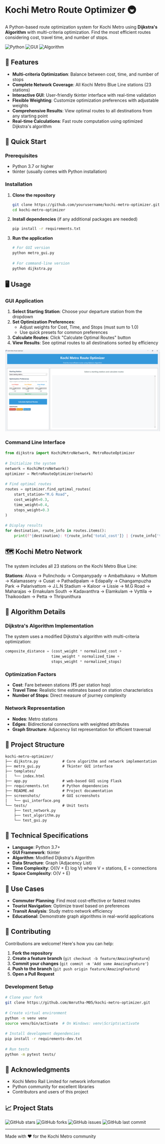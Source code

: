 # Kochi Metro Route Optimizer 🚇

A Python-based route optimization system for Kochi Metro using **Dijkstra's Algorithm** with multi-criteria optimization. Find the most efficient routes considering cost, travel time, and number of stops.

![Python](https://img.shields.io/badge/Python-3.7+-blue.svg)
![GUI](https://img.shields.io/badge/GUI-Tkinter-orange.svg)
![Algorithm](https://img.shields.io/badge/Algorithm-Dijkstra-red.svg)

## 🌟 Features

- **Multi-criteria Optimization**: Balance between cost, time, and number of stops
- **Complete Network Coverage**: All Kochi Metro Blue Line stations (23 stations)
- **Interactive GUI**: User-friendly tkinter interface with real-time validation
- **Flexible Weighting**: Customize optimization preferences with adjustable weights
- **Comprehensive Results**: View optimal routes to all destinations from any starting point
- **Real-time Calculations**: Fast route computation using optimized Dijkstra's algorithm

## 🚀 Quick Start

### Prerequisites
- Python 3.7 or higher
- tkinter (usually comes with Python installation)

### Installation

1. **Clone the repository**
   ```bash
   git clone https://github.com/yourusername/kochi-metro-optimizer.git
   cd kochi-metro-optimizer
   ```

2. **Install dependencies** (if any additional packages are needed)
   ```bash
   pip install -r requirements.txt
   ```

3. **Run the application**
   ```bash
   # For GUI version
   python metro_gui.py
   
   # For command-line version
   python dijkstra.py
   ```

## 🖥️ Usage

### GUI Application

1. **Select Starting Station**: Choose your departure station from the dropdown
2. **Set Optimization Preferences**: 
   - Adjust weights for Cost, Time, and Stops (must sum to 1.0)
   - Use quick presets for common preferences
3. **Calculate Routes**: Click "Calculate Optimal Routes" button
4. **View Results**: See optimal routes to all destinations sorted by efficiency

![GUI Screenshot Placeholder](screenshots/gui_interface.png)

### Command Line Interface

```python
from dijkstra import KochiMetroNetwork, MetroRouteOptimizer

# Initialize the system
network = KochiMetroNetwork()
optimizer = MetroRouteOptimizer(network)

# Find optimal routes
routes = optimizer.find_optimal_routes(
    start_station="M.G Road",
    cost_weight=0.3,
    time_weight=0.4, 
    stops_weight=0.3
)

# Display results
for destination, route_info in routes.items():
    print(f"{destination}: ₹{route_info['total_cost']} | {route_info['total_time']}min | {route_info['total_stops']} stops")
```

## 🗺️ Kochi Metro Network

The system includes all 23 stations on the Kochi Metro Blue Line:

**Stations**: Aluva → Pulinchodu → Companypady → Ambattukavu → Muttom → Kalamassery → Cusat → Pathadipalam → Edapally → Changampuzha Park → Palarivattom → J.L.N Stadium → Kaloor → Lissie → M.G Road → Maharajas → Ernakulam South → Kadavanthra → Elamkulam → Vyttila → Thaikoodam → Petta → Thripunithura

## 🧮 Algorithm Details

### Dijkstra's Algorithm Implementation

The system uses a modified Dijkstra's algorithm with multi-criteria optimization:

```python
composite_distance = (cost_weight * normalized_cost + 
                     time_weight * normalized_time + 
                     stops_weight * normalized_stops)
```

### Optimization Factors

- **Cost**: Fare between stations (₹5 per station hop)
- **Travel Time**: Realistic time estimates based on station characteristics
- **Number of Stops**: Direct measure of journey complexity

### Network Representation

- **Nodes**: Metro stations
- **Edges**: Bidirectional connections with weighted attributes
- **Graph Structure**: Adjacency list representation for efficient traversal

## 📁 Project Structure

```
kochi-metro-optimizer/
├── dijkstra.py           # Core algorithm and network implementation
├── metro_gui.py          # Tkinter GUI interface
├── templates/            
│   └── index.html
├── app.py                # web-based GUI using Flask
├── requirements.txt      # Python dependencies
├── README.md             # Project documentation
├── screenshots/          # GUI screenshots
│   └── gui_interface.png
└── tests/                # Unit tests
    ├── test_network.py
    ├── test_algorithm.py
    └── test_gui.py
```

## 🔧 Technical Specifications

- **Language**: Python 3.7+
- **GUI Framework**: tkinter
- **Algorithm**: Modified Dijkstra's Algorithm
- **Data Structure**: Graph (Adjacency List)
- **Time Complexity**: O((V + E) log V) where V = stations, E = connections
- **Space Complexity**: O(V + E)

## 🎯 Use Cases

- **Commuter Planning**: Find most cost-effective or fastest routes
- **Tourist Navigation**: Optimize travel based on preferences
- **Transit Analysis**: Study metro network efficiency
- **Educational**: Demonstrate graph algorithms in real-world applications

## 🤝 Contributing

Contributions are welcome! Here's how you can help:

1. **Fork the repository**
2. **Create a feature branch** (`git checkout -b feature/AmazingFeature`)
3. **Commit your changes** (`git commit -m 'Add some AmazingFeature'`)
4. **Push to the branch** (`git push origin feature/AmazingFeature`)
5. **Open a Pull Request**

### Development Setup

```bash
# Clone your fork
git clone https://github.com/Amrutha-M05/kochi-metro-optimizer.git

# Create virtual environment
python -m venv venv
source venv/bin/activate  # On Windows: venv\Scripts\activate

# Install development dependencies
pip install -r requirements-dev.txt

# Run tests
python -m pytest tests/
```

## 🙏 Acknowledgments

- Kochi Metro Rail Limited for network information
- Python community for excellent libraries
- Contributors and users of this project

## 📈 Project Stats

![GitHub stars](https://img.shields.io/github/stars/Amrutha-M05/kochi-metro-optimizer)
![GitHub forks](https://img.shields.io/github/forks/Amrutha-M05/kochi-metro-optimizer)
![GitHub issues](https://img.shields.io/github/issues/Amrutha-M05/kochi-metro-optimizer)
![GitHub last commit](https://img.shields.io/github/last-commit/Amrutha-M05/kochi-metro-optimizer)

---


Made with ❤️ for the Kochi Metro community
